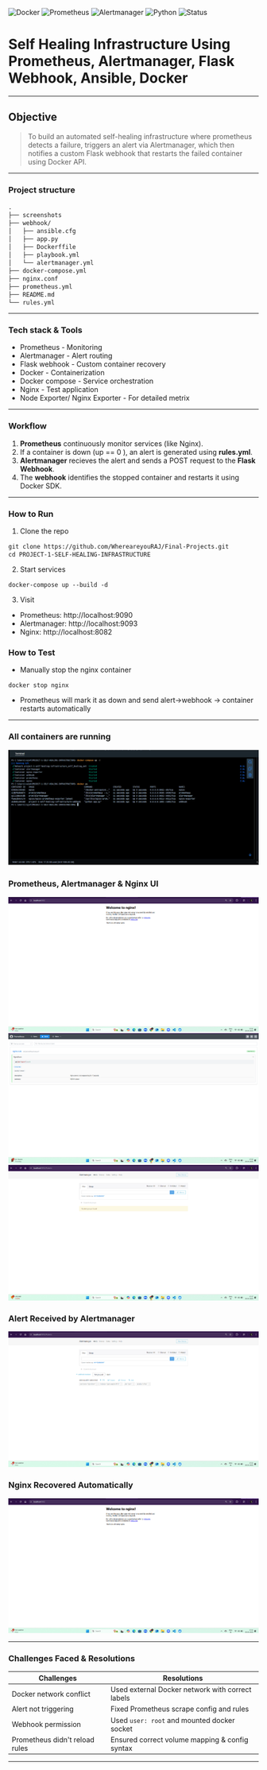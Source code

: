 ![Docker](https://img.shields.io/badge/Docker-Enabled-blue?logo=docker)
![Prometheus](https://img.shields.io/badge/Monitoring-Prometheus-orange?logo=prometheus)
![Alertmanager](https://img.shields.io/badge/Alerting-Alertmanager-yellow?logo=prometheus)
![Python](https://img.shields.io/badge/Webhook-Python%20Flask-blue?logo=python)
![Status](https://img.shields.io/badge/Status-Working-brightgreen)


# Self Healing Infrastructure Using Prometheus, Alertmanager, Flask Webhook, Ansible, Docker

---

## Objective 

> To build an automated self-healing infrastructure where prometheus detects a failure, triggers an alert via Alertmanager, which then notifies a custom Flask webhook that restarts the failed container using Docker API. 

---

### Project structure 

```
.
├── screenshots
├── webhook/
│   ├── ansible.cfg
│   ├── app.py
│   ├── Dockerffile
│   ├── playbook.yml
│   └── alertmanager.yml
├── docker-compose.yml
├── nginx.conf
├── prometheus.yml
├── README.md
└── rules.yml

``` 
---

### Tech stack & Tools
- Prometheus - Monitoring
- Alertmanager - Alert routing
- Flask webhook - Custom container recovery
- Docker - Containerization
- Docker compose - Service orchestration
- Nginx - Test application
- Node Exporter/ Nginx Exporter - For detailed metrix 

---

### Workflow

1. **Prometheus** continuously monitor services (like Nginx).
2. If a container is down (up == 0 ), an alert is generated using **rules.yml**.
3. **Alertmanager** recieves the alert and sends a POST request to the **Flask Webhook**.
4. The **webhook** identifies the stopped container and restarts it using Docker SDK. 

---

### How to Run 

1. Clone the repo 

```
git clone https://github.com/WhereareyouRAJ/Final-Projects.git
cd PROJECT-1-SELF-HEALING-INFRASTRUCTURE

```
2. Start services 

``` 
docker-compose up --build -d 

```
3. Visit 
- Prometheus: http://localhost:9090 
- Alertmanager: http://localhost:9093
- Nginx: http://localhost:8082

### How to Test

- Manually stop the nginx container
```
docker stop nginx
```
- Prometheus will mark it as down and send alert->webhook -> container restarts automatically 

---

### All containers are running
![Containers running](./screenshots/container-running.png)

### Prometheus, Alertmanager & Nginx UI
![nginx up](screenshots/nginx-up.png)
![Prometheus UI](screenshots/alert-inactive.png)
![alertmanager](screenshots/alert.png)

###   Alert Received by Alertmanager
![Alert recieved](screenshots/alert-recived.png)

###  Nginx Recovered Automatically
![Nginx up](screenshots/nginx-up.png)

---

### Challenges Faced &  Resolutions

| **Challenges**| **Resolutions**|
|-------------|---------------|
| Docker network conflict | Used external Docker network with correct labels| 
| Alert not triggering | Fixed Prometheus scrape config and rules | 
| Webhook permission | Used ```user: root``` and mounted docker socket |
| Prometheus didn't reload rules | Ensured correct volume mapping & config syntax |

---
